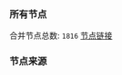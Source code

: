 ### 所有节点
合并节点总数: `1816`
[节点链接](https://raw.githubusercontent.com/rzhy1/11/master/sub/sub_merge_base64.txt)

### 节点来源